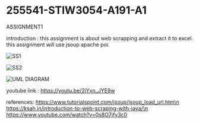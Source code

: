 # 255541-STIW3054-A191-A1
ASSIGNMENT1

introduction : this assignment is about web scrapping and extract it to excel. this assignment will use jsoup apache poi.

![SS1](https://user-images.githubusercontent.com/37336667/67159792-2f812d80-f37c-11e9-92de-2024040278c8.PNG)

![SS2](https://user-images.githubusercontent.com/37336667/67159796-3f007680-f37c-11e9-8228-e88b0f32edf0.PNG)

![UML DIAGRAM](https://user-images.githubusercontent.com/37336667/67159805-4b84cf00-f37c-11e9-9978-01b135dac505.png)

youtube link : https://youtu.be/2jYxn_JYE9w

references: 
https://www.tutorialspoint.com/jsoup/jsoup_load_url.htm\n
https://ksah.in/introduction-to-web-scraping-with-java/\n
https://www.youtube.com/watch?v=0s8O7jfy3c0
